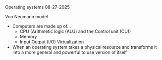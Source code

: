 Operating systems
08-27-2025

Von Neumann model
- Computers are made up of...
	- CPU (Arithmetic logic (ALU) and the Control unit (CU))
	- Memory 
	- Input Output (I/O)
Virtualization
- When an operating system takes a physical resource and transforms it into a more general and powerful to use version of itself
